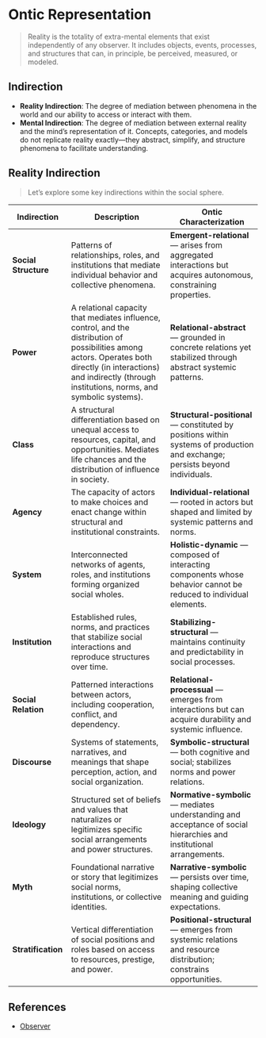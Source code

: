 # Ontic Representation

> Reality is the totality of extra-mental elements that exist independently of any observer. It includes objects, events, processes, and structures that can, in principle, be perceived, measured, or modeled.

## Indirection

- **Reality Indirection**: The degree of mediation between phenomena in the world and our ability to access or interact with them.
- **Mental Indirection**: The degree of mediation between external reality and the mind’s representation of it. Concepts, categories, and models do not replicate reality exactly—they abstract, simplify, and structure phenomena to facilitate understanding.

## Reality Indirection

> Let’s explore some key indirections within the social sphere.

| Indirection          | Description                                                                                                                                                                                                              | Ontic Characterization                                                                                                       |
| -------------------- | ------------------------------------------------------------------------------------------------------------------------------------------------------------------------------------------------------------------------ | ---------------------------------------------------------------------------------------------------------------------------- |
| **Social Structure** | Patterns of relationships, roles, and institutions that mediate individual behavior and collective phenomena.                                                                                                            | **Emergent-relational** — arises from aggregated interactions but acquires autonomous, constraining properties.              |
| **Power**            | A relational capacity that mediates influence, control, and the distribution of possibilities among actors. Operates both directly (in interactions) and indirectly (through institutions, norms, and symbolic systems). | **Relational-abstract** — grounded in concrete relations yet stabilized through abstract systemic patterns.                  |
| **Class**            | A structural differentiation based on unequal access to resources, capital, and opportunities. Mediates life chances and the distribution of influence in society.                                                       | **Structural-positional** — constituted by positions within systems of production and exchange; persists beyond individuals. |
| **Agency**           | The capacity of actors to make choices and enact change within structural and institutional constraints.                                                                                                                 | **Individual-relational** — rooted in actors but shaped and limited by systemic patterns and norms.                          |
| **System**           | Interconnected networks of agents, roles, and institutions forming organized social wholes.                                                                                                                              | **Holistic-dynamic** — composed of interacting components whose behavior cannot be reduced to individual elements.           |
| **Institution**      | Established rules, norms, and practices that stabilize social interactions and reproduce structures over time.                                                                                                           | **Stabilizing-structural** — maintains continuity and predictability in social processes.                                    |
| **Social Relation**  | Patterned interactions between actors, including cooperation, conflict, and dependency.                                                                                                                                  | **Relational-processual** — emerges from interactions but can acquire durability and systemic influence.                     |
| **Discourse**        | Systems of statements, narratives, and meanings that shape perception, action, and social organization.                                                                                                                  | **Symbolic-structural** — both cognitive and social; stabilizes norms and power relations.                                   |
| **Ideology**         | Structured set of beliefs and values that naturalizes or legitimizes specific social arrangements and power structures.                                                                                                  | **Normative-symbolic** — mediates understanding and acceptance of social hierarchies and institutional arrangements.         |
| **Myth**             | Foundational narrative or story that legitimizes social norms, institutions, or collective identities.                                                                                                                   | **Narrative-symbolic** — persists over time, shaping collective meaning and guiding expectations.                            |
| **Stratification**   | Vertical differentiation of social positions and roles based on access to resources, prestige, and power.                                                                                                                | **Positional-structural** — emerges from systemic relations and resource distribution; constrains opportunities.             |

## References

- [Observer](https://righteous-guardian-68f.notion.site/Observer-24bc0f5171ec8060b8f3d55b4b766042?source=copy_link)
